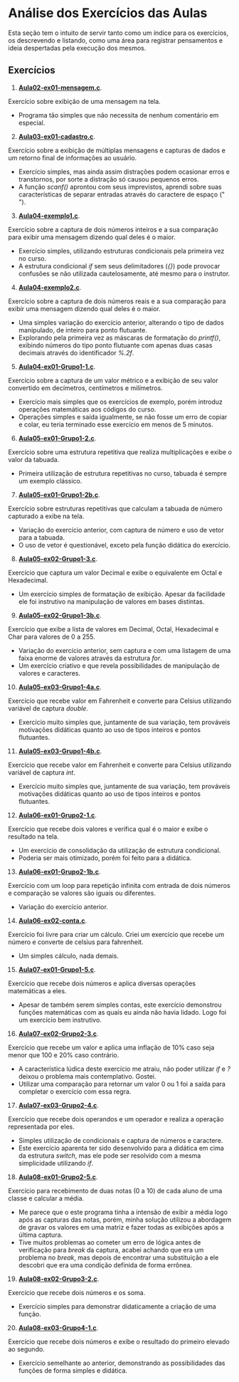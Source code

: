# Análise dos Exercícios das Aulas

Esta seção tem o intuito de servir tanto como um índice para os exercícios, os descrevendo e listando, como uma área para registrar pensamentos e ideia despertadas pela execução dos mesmos.

## Exercícios

1. [**Aula02-ex01-mensagem.c**](Aula02-ex01-mensagem.c).

Exercício sobre exibição de uma mensagem na tela.
- Programa tão simples que não necessita de nenhum comentário em especial.

2. [**Aula03-ex01-cadastro.c**](Aula03-ex01-cadastro.c).

Exercício sobre a exibição de múltiplas mensagens e capturas de dados e um retorno final de informações ao usuário.
- Exercício simples, mas ainda assim distrações podem ocasionar erros e transtornos, por sorte a distração só causou pequenos erros.
- A função _scanf()_ aprontou com seus imprevistos, aprendi sobre suas características de separar entradas através do caractere de espaço (" ").

3. [**Aula04-exemplo1.c**](Aula04-exemplo1.c).

Exercício sobre a captura de dois números inteiros e a sua comparação para exibir uma mensagem dizendo qual deles é o maior.
- Exercício simples, utilizando estruturas condicionais pela primeira vez no curso.
- A estrutura condicional _if_ sem seus delimitadores (_{}_) pode provocar confusões se não utilizada cautelosamente, até mesmo para o instrutor.

4. [**Aula04-exemplo2.c**](Aula04-exemplo2.c).

Exercício sobre a captura de dois números reais e a sua comparação para exibir uma mensagem dizendo qual deles é o maior.
- Uma simples variação do exercício anterior, alterando o tipo de dados manipulado, de inteiro para ponto flutuante.
- Explorando pela primeira vez as máscaras de formatação do _printf()_, exibindo números do tipo ponto flutuante com apenas duas casas decimais através do identificador _%.2f_.

5. [**Aula04-ex01-Grupo1-1.c**](Aula04-ex01-Grupo1-1.c).

Exercício sobre a captura de um valor métrico e a exibição de seu valor convertido em decímetros, centímetros e milímetros.
- Exercício mais simples que os exercícios de exemplo, porém introduz operações matemáticas aos códigos do curso.
- Operações simples e saída igualmente, se não fosse um erro de copiar e colar, eu teria terminado esse exercício em menos de 5 minutos.

6. [**Aula05-ex01-Grupo1-2.c**](Aula05-ex01-Grupo1-2.c).

Exercício sobre uma estrutura repetitiva que realiza multiplicações e exibe o valor da tabuada.
- Primeira utilização de estrutura repetitivas no curso, tabuada é sempre um exemplo clássico.

7. [**Aula05-ex01-Grupo1-2b.c**](Aula05-ex01-Grupo1-2b.c).

Exercício sobre estruturas repetitivas que calculam a tabuada de número capturado a exibe na tela.
- Variação do exercício anterior, com captura de número e uso de vetor para a tabuada.
- O uso de vetor é questionável, exceto pela função didática do exercício.

8. [**Aula05-ex02-Grupo1-3.c**](Aula05-ex02-Grupo1-3.c).

Exercício que captura um valor Decimal e exibe o equivalente em Octal e Hexadecimal.
- Um exercício simples de formatação de exibição. Apesar da facilidade ele foi instrutivo na manipulação de valores em bases distintas.

9. [**Aula05-ex02-Grupo1-3b.c**](Aula05-ex02-Grupo1-3b.c).

Exercício que exibe a lista de valores em Decimal, Octal, Hexadecimal e Char para valores de 0 a 255.
- Variação do exercício anterior, sem captura e com uma listagem de uma faixa enorme de valores através da estrutura _for_.
- Um exercício criativo e que revela possibilidades de manipulação de valores e caracteres.

10. [**Aula05-ex03-Grupo1-4a.c**](Aula05-ex03-Grupo1-4a.c).

Exercício que recebe valor em Fahrenheit e converte para Celsius utilizando variável de captura _double_.
- Exercício muito simples que, juntamente de sua variação, tem prováveis motivações didáticas quanto ao uso de tipos inteiros e pontos flutuantes.

11. [**Aula05-ex03-Grupo1-4b.c**](Aula05-ex03-Grupo1-4b.c).

Exercício que recebe valor em Fahrenheit e converte para Celsius utilizando variável de captura _int_.
- Exercício muito simples que, juntamente de sua variação, tem prováveis motivações didáticas quanto ao uso de tipos inteiros e pontos flutuantes.

12. [**Aula06-ex01-Grupo2-1.c**](Aula06-ex01-Grupo2-1.c).

Exercício que recebe dois valores e verifica qual é o maior e exibe o resultado na tela.
- Um exercício de consolidação da utilização de estrutura condicional.
- Poderia ser mais otimizado, porém foi feito para a didática.

13. [**Aula06-ex01-Grupo2-1b.c**](Aula06-ex01-Grupo2-1b.c).

Exercício com um loop para repetição infinita com entrada de dois números e comparação se valores são iguais ou diferentes.
- Variação do exercício anterior.

14. [**Aula06-ex02-conta.c**](Aula06-ex02-conta.c).

Exercício foi livre para criar um cálculo. Criei um exercício que recebe um número e converte de celsius para fahrenheit.
- Um simples cálculo, nada demais.

15. [**Aula07-ex01-Grupo1-5.c**](Aula07-ex01-Grupo1-5.c).

Exercício que recebe dois números e aplica diversas operações matemáticas a eles.
- Apesar de também serem simples contas, este exercício demonstrou funções matemáticas com as quais eu ainda não havia lidado. Logo foi um exercício bem instrutivo.

16. [**Aula07-ex02-Grupo2-3.c**](Aula07-ex02-Grupo2-3.c).

Exercício que recebe um valor e aplica uma inflação de 10% caso seja menor que 100 e 20% caso contrário.
- A característica lúdica deste exercício me atraiu, não poder utilizar _if_ e _?_ deixou o problema mais contemplativo. Gostei.
- Utilizar uma comparação para retornar um valor 0 ou 1 foi a saída para completar o exercício com essa regra.

17. [**Aula07-ex03-Grupo2-4.c**](Aula07-ex03-Grupo2-4.c).

Exercício que recebe dois operandos e um operador e realiza a operação representada por eles.
- Simples utilização de condicionais e captura de números e caractere.
- Este exercício aparenta ter sido desenvolvido para a didática em cima da estrutura _switch_, mas ele pode ser resolvido com a mesma simplicidade utilizando _if_.

18. [**Aula08-ex01-Grupo2-5.c**](Aula08-ex01-Grupo2-5.c).

Exercício para recebimento de duas notas (0 a 10) de cada aluno de uma classe e calcular a média.
- Me parece que o este programa tinha a intensão de exibir a média logo após as capturas das notas, porém, minha solução utilizou a abordagem de gravar os valores em uma matriz e fazer todas as exibições após a última captura.
- Tive muitos problemas ao cometer um erro de lógica antes de verificação para _break_ da captura, acabei achando que era um problema no _break_, mas depois de encontrar uma substituição a ele descobri que era uma condição definida de forma errônea.

19. [**Aula08-ex02-Grupo3-2.c**](Aula08-ex02-Grupo3-2.c).

Exercício que recebe dois números e os soma.
- Exercício simples para demonstrar didaticamente a criação de uma função.

20. [**Aula08-ex03-Grupo4-1.c**](Aula08-ex03-Grupo4-1.c).

Exercício que recebe dois números e exibe o resultado do primeiro elevado ao segundo.
- Exercício semelhante ao anterior, demonstrando as possibilidades das funções de forma simples e didática.